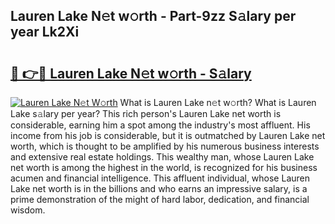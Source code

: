 ## Lauren Lake N𝚎t w𝚘rth - Part-9zz S𝚊lary per year Lk2Xi

# <h2><a href="http://gc3k07.nevu.top/?p=Lauren+Lake">🔗 👉🔴 Lauren Lake N𝚎t w𝚘rth - S𝚊lary</a></h2>

[![Lauren Lake N𝚎t W𝚘rth](https://i.imgur.com/Oavwk0R.jpeg)](http://gc3k07.nevu.top/?p=Lauren+Lake)
What is Lauren Lake n𝚎t w𝚘rth? What is Lauren Lake s𝚊lary per year?
This rich person's Lauren Lake net worth is considerable, earning him a spot among the industry's most affluent. His income from his job is considerable, but it is outmatched by Lauren Lake net worth, which is thought to be amplified by his numerous business interests and extensive real estate holdings. This wealthy man, whose Lauren Lake net worth is among the highest in the world, is recognized for his business acumen and financial intelligence. This affluent individual, whose Lauren Lake net worth is in the billions and who earns an impressive salary, is a prime demonstration of the might of hard labor, dedication, and financial wisdom.
